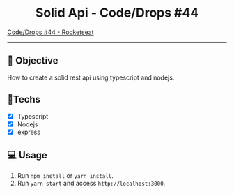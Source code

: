 <h1 align="center">
    Solid Api - Code/Drops #44
</h1>

<a href="https://www.youtube.com/watch?v=vAV4Vy4jfkc"> Code/Drops #44 - Rocketseat </a> 

<hr>

## 🎯 Objective

How to create a solid rest api using typescript and nodejs. 

## 🚀Techs

- [x] Typescript
- [x] Nodejs
- [x] express

## 💻 Usage

1. Run `npm install` or `yarn install`.<br />
2. Run `yarn start` and access `http://localhost:3000`.<br />
